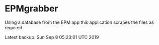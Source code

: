 # EPMgrabber
Using a database from the EPM app this application scrapes the files as required


Latest backup: Sun Sep 8 05:23:01 UTC 2019
